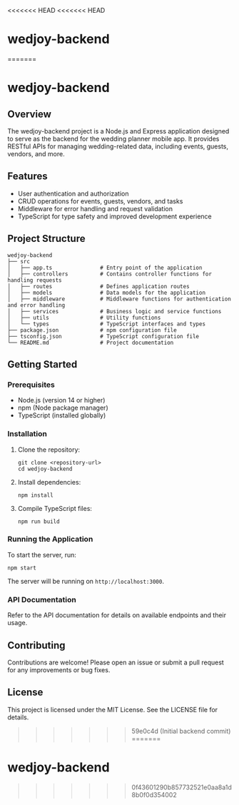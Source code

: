 <<<<<<< HEAD
<<<<<<< HEAD
# wedjoy-backend
=======
# wedjoy-backend

## Overview
The wedjoy-backend project is a Node.js and Express application designed to serve as the backend for the wedding planner mobile app. It provides RESTful APIs for managing wedding-related data, including events, guests, vendors, and more.

## Features
- User authentication and authorization
- CRUD operations for events, guests, vendors, and tasks
- Middleware for error handling and request validation
- TypeScript for type safety and improved development experience

## Project Structure
```
wedjoy-backend
├── src
│   ├── app.ts               # Entry point of the application
│   ├── controllers          # Contains controller functions for handling requests
│   ├── routes               # Defines application routes
│   ├── models               # Data models for the application
│   ├── middleware           # Middleware functions for authentication and error handling
│   ├── services             # Business logic and service functions
│   ├── utils                # Utility functions
│   └── types                # TypeScript interfaces and types
├── package.json             # npm configuration file
├── tsconfig.json            # TypeScript configuration file
└── README.md                # Project documentation
```

## Getting Started

### Prerequisites
- Node.js (version 14 or higher)
- npm (Node package manager)
- TypeScript (installed globally)

### Installation
1. Clone the repository:
   ```
   git clone <repository-url>
   cd wedjoy-backend
   ```

2. Install dependencies:
   ```
   npm install
   ```

3. Compile TypeScript files:
   ```
   npm run build
   ```

### Running the Application
To start the server, run:
```
npm start
```

The server will be running on `http://localhost:3000`.

### API Documentation
Refer to the API documentation for details on available endpoints and their usage.

## Contributing
Contributions are welcome! Please open an issue or submit a pull request for any improvements or bug fixes.

## License
This project is licensed under the MIT License. See the LICENSE file for details.
>>>>>>> 59e0c4d (Initial backend commit)
=======
# wedjoy-backend
>>>>>>> 0f43601290b857732521e0aa8a1d8b0f0d354002
